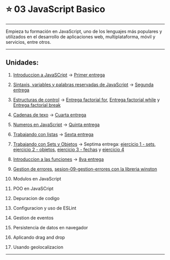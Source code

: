 # :star: 03 JavaScript Basico

---

Empieza tu formación en JavaScript, uno de los lenguajes más populares y utilizados en el desarrollo de aplicaciones web, multiplataforma, móvil y servicios, entre otros.

---

## Unidades:

1. [Introduccion a JavaSCript](https://github.com/eugenia1984/open_bootcamp/blob/main/03_javascript_basico/01_introduccion_javascript.md) -> [Primer entrega](https://github.com/eugenia1984/open_bootcamp/blob/main/03_javascript_basico/entregas/index.js)

2. [Sintaxis, variables y palabras reservadas de JavaScript](https://github.com/eugenia1984/open_bootcamp/blob/main/03_javascript_basico/02_sintaxis_variables_palabras_reservadas.js) -> [Segunda entrega](https://github.com/eugenia1984/open_bootcamp/blob/main/03_javascript_basico/entregas/segunda_entrega.js)

3. [Estructuras de control](https://github.com/eugenia1984/open_bootcamp/blob/main/03_javascript_basico/03_estructuras_de_control.js) -> [Entrega factorial for](https://github.com/eugenia1984/open_bootcamp/blob/main/03_javascript_basico/entregas/factorial_for.js), [Entrega factorial while](https://github.com/eugenia1984/open_bootcamp/blob/main/03_javascript_basico/entregas/factorial_while.js) y [Entrega factorial break](https://github.com/eugenia1984/open_bootcamp/blob/main/03_javascript_basico/entregas/factorial_break.js)

4. [Cadenas de texo](https://github.com/eugenia1984/open_bootcamp/blob/main/03_javascript_basico/04_cadenas_de_texto.js) ->  [Cuarta entrega](https://github.com/eugenia1984/open_bootcamp/blob/main/03_javascript_basico/entregas/cuarta_entrega.js)

5. [Numeros en JavaScript](https://github.com/eugenia1984/open_bootcamp/blob/main/03_javascript_basico/05numeros.js) ->  [Quinta entrega](https://github.com/eugenia1984/open_bootcamp/blob/main/03_javascript_basico/entregas/quinta_entrega.js)

6. [Trabajando con listas](https://github.com/eugenia1984/open_bootcamp/blob/main/03_javascript_basico/06_arrays.js) ->  [Sexta entrega](https://github.com/eugenia1984/open_bootcamp/blob/main/03_javascript_basico/entregas/sexta_entrega.js)

7. [Trabajando con Sets y Objetos](https://github.com/eugenia1984/open_bootcamp/blob/main/03_javascript_basico/07_sets_objetos.js) -> Septima entrega: [ejercicio 1 - sets](https://github.com/eugenia1984/open_bootcamp/blob/main/03_javascript_basico/entregas/septima_entrega/conjuntos.js), [ejercicio 2 - objetos](https://github.com/eugenia1984/open_bootcamp/blob/main/03_javascript_basico/entregas/septima_entrega/objetos.js),  [ejercicio 3 - fechas](https://github.com/eugenia1984/open_bootcamp/blob/main/03_javascript_basico/entregas/septima_entrega/fechas.js) y [ejercicio 4](https://github.com/eugenia1984/open_bootcamp/blob/main/03_javascript_basico/entregas/septima_entrega/ejercicio4.js)

8. [Introduccion a las funciones](https://github.com/eugenia1984/open_bootcamp/blob/main/03_javascript_basico/08_funciones.js) ->  [8va entrega](https://github.com/eugenia1984/open_bootcamp/blob/main/03_javascript_basico/entregasoctava_entrega.js)

9. [Gestion de errores](https://github.com/eugenia1984/open_bootcamp/blob/main/03_javascript_basico/09_gestion_errores.js), [sesion-09-gestion-errores con la libreria winston](https://github.com/eugenia1984/open_bootcamp/blob/main/03_javascript_basico/sesion-09-gestion-errores)

10. Modulos en JavaScript

11. POO en JavaSCript

12. Depuracion de codigo

13. Configuracion y uso de ESLint

14. Gestion de eventos

15. Persistencia de datos en navegador

16. Aplicando drag and drop

17. Usando geolocalizacion

---



